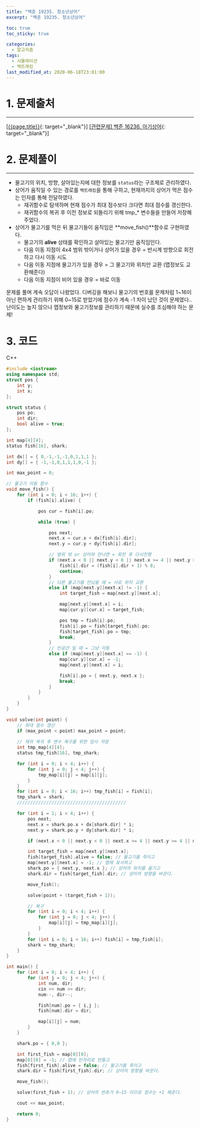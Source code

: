 ```yaml
---
title: "백준 19235. 청소년상어"
excerpt: "백준 19235. 청소년상어"

toc: true
toc_sticky: true

categories:
  - 알고리즘
tags:
  - 시뮬레이션
  - 백트래킹
last_modified_at: 2020-06-18T23:01:00
---
```




# 1. 문제출처
---
[[{{page.title}}](https://www.acmicpc.net/problem/19236 "바로가기"){: target="_blank"}]
[[관련문제] 백준 16236. 아기상어](https://www.acmicpc.net/problem/16236 "바로가기"){: target="_blank"}]


# 2. 문제풀이
---
- 물고기의 위치, 방향, 살아있는지에 대한 정보를 `status`라는 구조체로 관리하였다.
- 상어가 움직일 수 있는 경로를 `백트래킹`을 통해 구하고, 현재까지의 상어가 먹은 점수는 인자를 통해 전달하였다.
  - 재귀함수로 탐색하며 현재 점수가 최대 점수보다 크다면 최대 점수를 갱신한다.
  - 재귀함수의 복귀 후 이전 정보로 되돌리기 위해 tmp_* 변수들을 만들어 저장해주었다.
- 상어가 물고기를 먹은 뒤 물고기들이 움직임은 **move_fish()**함수로 구현하였다.
  - 물고기의 **alive** 상태를 확인하고 살아있는 물고기만 움직임인다.
  - 다음 이동 지점이 4x4 범위 밖이거나 상어가 있을 경우 = 반시계 방향으로 회전하고 다시 이동 시도
  - 다음 이동 지점에 물고기가 있을 경우 = 그 물고기와 위치만 교환 (맵정보도 교환해준다)
  - 다음 이동 지점이 비어 있을 경우 = 바로 이동

문제를 풀며 계속 오답이 나왔었다. 디버깅을 해보니 물고기의 번호를 문제처럼 1~16이 아닌 편하게 관리하기 위해 0~15로 받았기에 점수가 계속 -1 차이 났던 것이 문제였다.. 난이도는 높지 않으나 맵정보와 물고기정보를 관리하기 때문에 실수를 조심해야 하는 문제!


# 3. 코드
C++
```c++
#include <iostream>
using namespace std;
struct pos {
	int y;
	int x;
};

struct status {
	pos po;
	int dir;
	bool alive = true;
};

int map[4][4];
status fish[16], shark;

int dx[] = { 0,-1,-1,-1,0,1,1,1 };
int dy[] = { -1,-1,0,1,1,1,0,-1 };

int max_point = 0;

// 물고기 이동 함수
void move_fish() {
	for (int i = 0; i < 16; i++) {
		if (fish[i].alive) {

			pos cur = fish[i].po;

			while (true) {

				pos next;
				next.x = cur.x + dx[fish[i].dir];
				next.y = cur.y + dy[fish[i].dir];

				// 범위 밖 or 상어와 만나면 = 회전 후 다시진행
				if (next.x < 0 || next.y < 0 || next.x >= 4 || next.y >= 4 || (next.x == shark.po.x && next.y == shark.po.y)) {
					fish[i].dir = (fish[i].dir + 1) % 8;
					continue;
				}
				// 다른 물고기를 만났을 때 = 서로 위치 교환
				else if (map[next.y][next.x] != -1) {
					int target_fish = map[next.y][next.x];

					map[next.y][next.x] = i;
					map[cur.y][cur.x] = target_fish;

					pos tmp = fish[i].po;
					fish[i].po = fish[target_fish].po;
					fish[target_fish].po = tmp;
					break;
				}
				// 빈공간 일 때 = 그냥 이동
				else if (map[next.y][next.x] == -1) {
					map[cur.y][cur.x] = -1;
					map[next.y][next.x] = i;

					fish[i].po = { next.y, next.x };
					break;
				}
			}
		}
	}
}

void solve(int point) {
	// 최대 점수 갱신
	if (max_point < point) max_point = point;
	
	// 재귀 복귀 후 변수 복구를 위한 임시 저장
	int tmp_map[4][4];
	status tmp_fish[16], tmp_shark;

	for (int i = 0; i < 4; i++) {
		for (int j = 0; j < 4; j++) {
			tmp_map[i][j] = map[i][j];
		}
	}
	for (int i = 0; i < 16; i++) tmp_fish[i] = fish[i];
	tmp_shark = shark;
	/////////////////////////////////////////

	for (int i = 1; i < 4; i++) {
		pos next;
		next.x = shark.po.x + dx[shark.dir] * i;
		next.y = shark.po.y + dy[shark.dir] * i;

		if (next.x < 0 || next.y < 0 || next.x >= 4 || next.y >= 4 || map[next.y][next.x] == -1) continue;

		int target_fish = map[next.y][next.x];
		fish[target_fish].alive = false; // 물고기를 죽이고
		map[next.y][next.x] = -1; // 맵에 표시하고
		shark.po = { next.y, next.x }; // 상어의 위치를 옮기고
		shark.dir = fish[target_fish].dir; // 상어의 방향을 바꾼다.

		move_fish();

		solve(point + (target_fish + 1));

		// 복구
		for (int i = 0; i < 4; i++) {
			for (int j = 0; j < 4; j++) {
				map[i][j] = tmp_map[i][j];
			}
		}
		for (int i = 0; i < 16; i++) fish[i] = tmp_fish[i];
		shark = tmp_shark;
	}
}

int main() {
	for (int i = 0; i < 4; i++) {
		for (int j = 0; j < 4; j++) {
			int num, dir;
			cin >> num >> dir;
			num--, dir--;

			fish[num].po = { i,j };
			fish[num].dir = dir;

			map[i][j] = num;
		}
	}

	shark.po = { 0,0 };

	int first_fish = map[0][0];
	map[0][0] = -1; // 맵에 빈자리로 만들고
	fish[first_fish].alive = false; // 물고기를 죽이고
	shark.dir = fish[first_fish].dir; // 상어의 방향을 바꾼다.

	move_fish();

	solve(first_fish + 1); // 상어의 번호가 0~15 이므로 점수는 +1 해준다.

	cout << max_point;

	return 0;
}
```